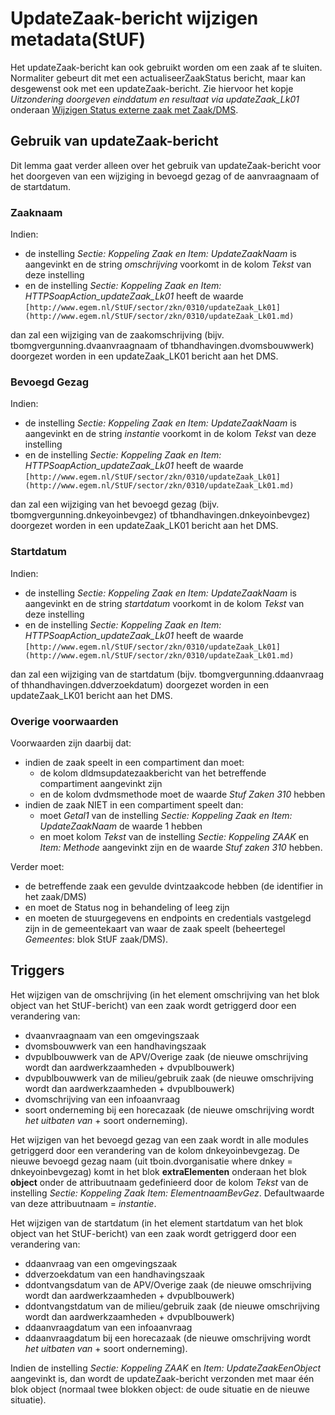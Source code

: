 # UpdateZaak-bericht wijzigen metadata(StUF)

Het updateZaak-bericht kan ook gebruikt worden om een zaak af te sluiten. Normaliter gebeurt dit met een actualiseerZaakStatus bericht, maar kan desgewenst ook met een updateZaak-bericht. Zie hiervoor het kopje _Uitzondering doorgeven einddatum en resultaat via updateZaak_Lk01_ onderaan [Wijzigen Status externe zaak met Zaak/DMS](/docs/probleemoplossing/programmablokken/wijzig_status_zaak_zaak_dms.md).

## Gebruik van updateZaak-bericht

Dit lemma gaat verder alleen over het gebruik van updateZaak-bericht voor het doorgeven van een wijziging in bevoegd gezag of de aanvraagnaam of de startdatum.

### Zaaknaam

Indien:

- de instelling _Sectie: Koppeling Zaak en Item: UpdateZaakNaam_ is aangevinkt en de string _omschrijving_ voorkomt in de kolom _Tekst_ van deze instelling
- en de instelling _Sectie: Koppeling Zaak en Item: HTTPSoapAction_updateZaak_Lk01_ heeft de waarde `[http://www.egem.nl/StUF/sector/zkn/0310/updateZaak_Lk01](http://www.egem.nl/StUF/sector/zkn/0310/updateZaak_Lk01.md)`

dan zal een wijziging van de zaakomschrijving (bijv. tbomgvergunning.dvaanvraagnaam of tbhandhavingen.dvomsbouwwerk) doorgezet worden in een updateZaak_LK01 bericht aan het DMS.

### Bevoegd Gezag

Indien:

- de instelling _Sectie: Koppeling Zaak en Item: UpdateZaakNaam_ is aangevinkt en de string _instantie_ voorkomt in de kolom _Tekst_ van deze instelling
- en de instelling _Sectie: Koppeling Zaak en Item: HTTPSoapAction_updateZaak_Lk01_ heeft de waarde `[http://www.egem.nl/StUF/sector/zkn/0310/updateZaak_Lk01](http://www.egem.nl/StUF/sector/zkn/0310/updateZaak_Lk01.md)`

dan zal een wijziging van het bevoegd gezag (bijv. tbomgvergunning.dnkeyoinbevgez) of tbhandhavingen.dnkeyoinbevgez) doorgezet worden in een updateZaak_LK01 bericht aan het DMS.

### Startdatum

Indien:

- de instelling _Sectie: Koppeling Zaak en Item: UpdateZaakNaam_ is aangevinkt en de string _startdatum_ voorkomt in de kolom _Tekst_ van deze instelling
- en de instelling _Sectie: Koppeling Zaak en Item: HTTPSoapAction_updateZaak_Lk01_ heeft de waarde `[http://www.egem.nl/StUF/sector/zkn/0310/updateZaak_Lk01](http://www.egem.nl/StUF/sector/zkn/0310/updateZaak_Lk01.md)`

dan zal een wijziging van de startdatum (bijv. tbomgvergunning.ddaanvraag of thhandhavingen.ddverzoekdatum) doorgezet worden in een updateZaak_LK01 bericht aan het DMS.

### Overige voorwaarden

Voorwaarden zijn daarbij dat:

- indien de zaak speelt in een compartiment dan moet:
  - de kolom dldmsupdatezaakbericht van het betreffende compartiment aangevinkt zijn
  - en de kolom dvdmsmethode moet de waarde _Stuf Zaken 310_ hebben
- indien de zaak NIET in een compartiment speelt dan:
  - moet _Getal1_ van de instelling _Sectie: Koppeling Zaak en Item: UpdateZaakNaam_ de waarde 1 hebben
  - en moet kolom _Tekst_ van de instelling _Sectie: Koppeling ZAAK_ en _Item: Methode_ aangevinkt zijn en de waarde _Stuf zaken 310_ hebben.

Verder moet:

- de betreffende zaak een gevulde dvintzaakcode hebben (de identifier in het zaak/DMS)
- en moet de Status nog in behandeling of leeg zijn
- en moeten de stuurgegevens en endpoints en credentials vastgelegd zijn in de gemeentekaart van waar de zaak speelt (beheertegel _Gemeentes_: blok StUF zaak/DMS).

## Triggers

Het wijzigen van de omschrijving (in het element omschrijving van het blok object van het StUF-bericht) van een zaak wordt getriggerd door een verandering van:

- dvaanvraagnaam van een omgevingszaak
- dvomsbouwwerk van een handhavingszaak
- dvpublbouwwerk van de APV/Overige zaak (de nieuwe omschrijving wordt dan aardwerkzaamheden + dvpublbouwerk)
- dvpublbouwwerk van de milieu/gebruik zaak (de nieuwe omschrijving wordt dan aardwerkzaamheden + dvpublbouwerk)
- dvomschrijving van een infoaanvraag
- soort onderneming bij een horecazaak (de nieuwe omschrijving wordt _het uitbaten van_ + soort onderneming).

Het wijzigen van het bevoegd gezag van een zaak wordt in alle modules getriggerd door een verandering van de kolom dnkeyoinbevgezag. De nieuwe bevoegd gezag naam (uit tboin.dvorganisatie where dnkey = dnkeyoinbevgezag) komt in het blok **extraElementen** onderaan het blok **object** onder de attribuutnaam gedefinieerd door de kolom _Tekst_ van de instelling _Sectie: Koppeling Zaak Item: ElementnaamBevGez_. Defaultwaarde van deze attribuutnaam = _instantie_.

Het wijzigen van de startdatum (in het element startdatum van het blok object van het StUF-bericht) van een zaak wordt getriggerd door een verandering van:

- ddaanvraag van een omgevingszaak
- ddverzoekdatum van een handhavingszaak
- ddontvangsdatum van de APV/Overige zaak (de nieuwe omschrijving wordt dan aardwerkzaamheden + dvpublbouwerk)
- ddontvangstdatum van de milieu/gebruik zaak (de nieuwe omschrijving wordt dan aardwerkzaamheden + dvpublbouwerk)
- ddaanvraagdatum van een infoaanvraag
- ddaanvraagdatum bij een horecazaak (de nieuwe omschrijving wordt _het uitbaten van_ + soort onderneming).

Indien de instelling _Sectie: Koppeling ZAAK_ en _Item: UpdateZaakEenObject_ aangevinkt is, dan wordt de updateZaak-bericht verzonden met maar één blok object (normaal twee blokken object: de oude situatie en de nieuwe situatie).
